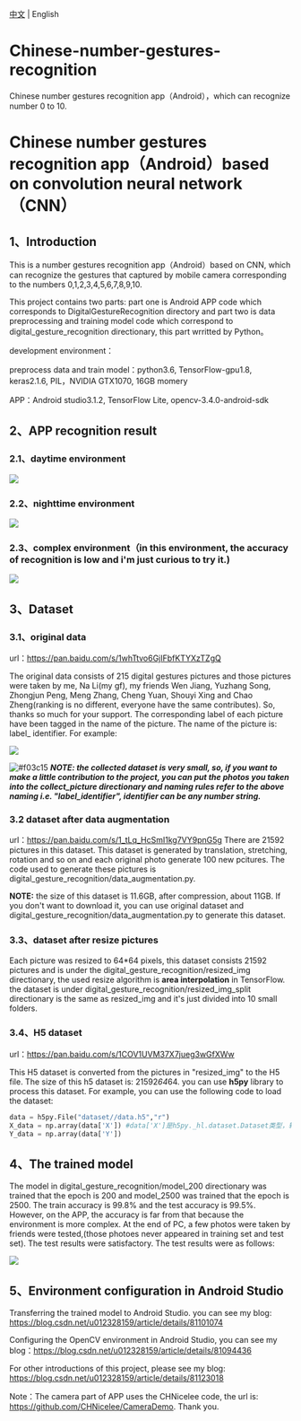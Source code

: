[中文](https://github.com/tz28/Chinese-number-gestures-recognition/edit/master/README.md) &#124; English

# Chinese-number-gestures-recognition
Chinese number gestures recognition app（Android），which can recognize number 0 to 10.

# Chinese number gestures recognition app（Android）based on convolution neural network（CNN）

## 1、Introduction

This is a number gestures recognition app（Android）based on CNN, which can recognize the gestures that captured by mobile camera corresponding to the numbers 0,1,2,3,4,5,6,7,8,9,10.

This project contains two parts: part one is Android APP code which corresponds to DigitalGestureRecognition directory and part two is data preprocessing and training model code which correspond to digital_gesture_recognition directionary, this part wrritted by Python。

development environment：

preprocess data and train model：python3.6, TensorFlow-gpu1.8, keras2.1.6, PIL，NVIDIA GTX1070, 16GB momery

APP：Android studio3.1.2, TensorFlow Lite, opencv-3.4.0-android-sdk

## 2、APP recognition result

### 2.1、daytime environment
![](img/白天场景.jpg)

### 2.2、nighttime environment
![](img/夜间场景.jpg)

### 2.3、complex environment（in this environment, the accuracy of recognition is low and i'm just curious to try it.)
![](img/复杂场景碰运气.jpg)


## 3、Dataset
### 3.1、original data

url：https://pan.baidu.com/s/1whTtvo6GjIFbfKTYXzTZgQ 

The original data consists of 215 digital gestures pictures and those pictures were taken by me, Na Li(my gf), my friends Wen Jiang, Yuzhang Song, 
Zhongjun Peng, Meng Zhang, Cheng Yuan, Shouyi Xing and Chao Zheng(ranking is no different, everyone have the same contributes). 
So, thanks so much for your support. The corresponding label of each picture have been tagged in the name of the picture. 
The name of the picture is: label_ identifier. For example:

![](img/data_example.jpg)

![#f03c15](https://placehold.it/15/f03c15/000000?text=+)  ***NOTE: the collected dataset is very small, so, if you want to make a little contribution to the project,
you can put the photos you taken into the collect_picture directionary and naming rules refer to the above naming 
i.e. "label_identifier", identifier can be any number string.***

### 3.2 dataset after data augmentation

url：https://pan.baidu.com/s/1_tLq_HcSmI1kg7VY9pnG5g
There are 21592 pictures in this dataset. This dataset is generated by translation, stretching, rotation and so on and each original photo generate 100 new pcitures. 
The code used to generate these pictures is digital_gesture_recognition/data_augmentation.py. 

**NOTE:** the size of this dataset is 11.6GB, after compression, about 11GB. If you don't want to download it, you can use original dataset and digital_gesture_recognition/data_augmentation.py
 to generate this dataset.

### 3.3、dataset after resize pictures

Each picture was resized to 64*64 pixels, this dataset consists 21592 pictures and  is under the digital_gesture_recognition/resized_img directionary,
the used resize algorithm is **area interpolation** in TensorFlow. the dataset is under digital_gesture_recognition/resized_img_split directionary is the same as resized_img and 
it's just divided into 10 small folders.

### 3.4、H5 dataset

url：https://pan.baidu.com/s/1COV1UVM37X7jueg3wGfXWw

This H5 dataset is converted from the pictures in "resized_img" to the H5 file. The size of this h5 dataset is: 21592*64*64. you can use **h5py** library
to process this dataset. For example, you can use the following code to load the dataset:

```python
data = h5py.File("dataset//data.h5","r")
X_data = np.array(data['X']) #data['X']是h5py._hl.dataset.Dataset类型，转化为array
Y_data = np.array(data['Y'])
```
## 4、The trained model

The model in digital_gesture_recognition/model_200 directionary was trained that the epoch is 200 and model_2500 was trained that the epoch is 2500.
The train accuracy is 99.8% and the test accuracy is 99.5%. However, on the APP, the accuracy is far from that because the environment is more complex.
At the end of PC, a few photos were taken by friends were tested,(those photoes never appeared in training set and test set). The test results were satisfactory. 
The test results were as follows:

![](img/pc测试.jpg)

## 5、Environment configuration in Android Studio

Transferring the trained model to Android Studio. you can see my blog: https://blog.csdn.net/u012328159/article/details/81101074

Configuring the OpenCV environment in Android Studio, you can see my blog：https://blog.csdn.net/u012328159/article/details/81094436

For other introductions of this project, please see my blog: https://blog.csdn.net/u012328159/article/details/81123018

Note：The camera part of APP uses the CHNicelee code, the url is: https://github.com/CHNicelee/CameraDemo. Thank you.

